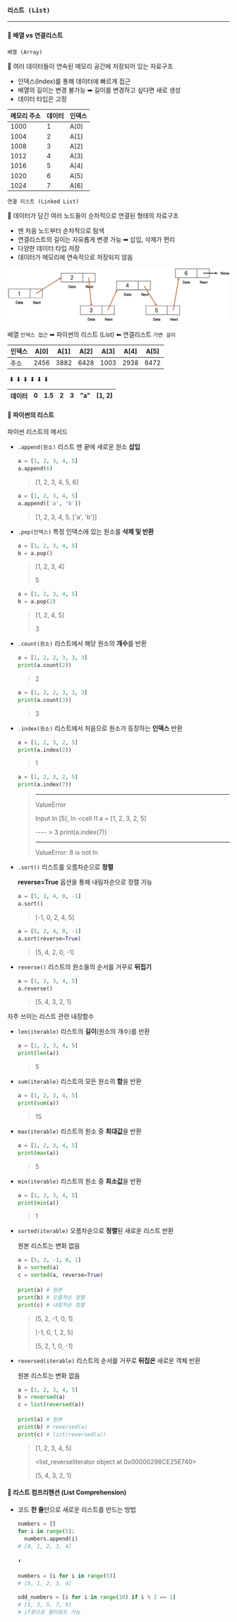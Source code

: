 ### `리스트 (List)`

-------------

#### 📝 배열 vs 연결리스트

`배열 (Array)`

🔖 여러 데이터들이 연속된 메모리 공간에 저장되어 있는 자료구조

- 인덱스(Index)를 통해 데이터에 빠르게 접근
- 배열의 길이는 변경 불가능 ➡︎ 길이를 변경하고 싶다면 새로 생성
- 데이터 타입은 고정

| 메모리 주소 | 데이터 | 인덱스 |
| ----------- | ------ | ------ |
| 1000        | 1      | A[0]   |
| 1004        | 2      | A[1]   |
| 1008        | 3      | A[2]   |
| 1012        | 4      | A[3]   |
| 1016        | 5      | A[4]   |
| 1020        | 6      | A[5]   |
| 1024        | 7      | A[6]   |



`연결 리스트 (Linked List)`

🔖 데이터가 담긴 여러 노드들이 순차적으로 연결된 형태의 자료구조

- 맨 처음 노드부터 순차적으로 탐색
- 연결리스트의 길이는 자유롭게 변경 가능 ➡︎ 삽입, 삭제가 편리
- 다양한 데이터 타입 저장
- 데이터가 메모리에 연속적으로 저장되지 않음

![likedlist](List.assets/likedlist.png)



배열 `인덱스 접근` ➡︎ 파이썬의 리스트 (List) ⬅︎ 연결리스트 `가변 길이`

| 인덱스 | A[0] | A[1] | A[2] | A[3] | A[4] | A[5] |
| ------ | ---- | ---- | ---- | ---- | ---- | ---- |
| 주소   | 2456 | 3882 | 6428 | 1003 | 2938 | 8472 |

​								⬇︎					⬇︎					⬇︎				  ⬇︎					⬇︎				  ⬇︎

| 데이터 | 0    | 1.5  | 2    | 3    | "a"  | [1, 2] |
| ------ | ---- | ---- | ---- | ---- | ---- | ------ |



#### 📖 파이썬의 리스트

파이썬 리스트의 메서드

- `.append(원소)` 리스트 맨 끝에 새로운 원소 **삽입**

  ```python
  a = [1, 2, 3, 4, 5]
  a.append(6)
  ```

  > [1, 2, 3, 4, 5, 6]

  ```python
  a = [1, 2, 3, 4, 5]
  a.append(['a', 'b'])
  ```

  > [1, 2, 3, 4, 5, ['a', 'b']]

- `.pop(인덱스)` 특정 인덱스에 있는 원소를 **삭제 및 반환**

  ```python
  a = [1, 2, 3, 4, 5]
  b = a.pop()
  ```

  > [1, 2, 3, 4]
  >
  > 5

  ```python
  a = [1, 2, 3, 4, 5]
  b = a.pop(2)
  ```

  >[1, 2, 4, 5]
  >
  >3

- `.count(원소)` 리스트에서 해당 원소의 **개수**를 반환

  ```python
  a = [1, 2, 2, 3, 3, 3]
  print(a.count(2))
  ```

  > 2

  ```python
  a = [1, 2, 2, 3, 3, 3]
  print(a.count(3))
  ```

  > 3

- `.index(원소)` 리스트에서 처음으로 원소가 등장하는 **인덱스** 반환

  ```python
  a = [1, 2, 3, 2, 5]
  print(a.index(2))
  ```

  > 1

  ```python
  a = [1, 2, 3, 2, 5]
  print(a.index(7))
  ```

  > ---------------------------
  >
  > ValueError
  >
  > Input In [5], In <cell l1 a = [1, 2, 3, 2,  5]
  >
  > ---- > 3 print(a.index(7))
  >
  > -----------------------------------
  >
  > ValueError: 8 is not In

- `.sort()` 리스트를 오름차순으로 **정렬**

  **reverse=True** 옵션을 통해 내림차순으로 정렬 가능

  ```python
  a = [5, 2, 4, 0, -1]
  a.sort()
  ```

  > [-1, 0, 2, 4, 5]

  ```python
  a = [5, 2, 4, 0, -1]
  a.sort(reverse=True)
  ```

  > [5, 4, 2, 0, -1]

- `reverse()` 리스트의 원소들의 순서를 거꾸로 **뒤집기**

  ```python
  a = [1, 2, 3, 4, 5]
  a.reverse()
  ```

  > [5, 4, 3, 2, 1]



자주 쓰이는 리스트 관련 내장함수

- `len(iterable)` 리스트의 **길이**(원소의 개수)를 반환

  ```python
  a = [1, 2, 3, 4, 5]
  print(len(a))
  ```

  > 5

- `sum(iterable)` 리스트의 모든 원소의 **합**을 반환

  ```python
  a = [1, 2, 3, 4, 5]
  print(sum(a))
  ```

  > 15

- `max(iterable)` 리스트의 원소 중 **최대값**을 반환

  ```python
  a = [1, 2, 3, 4, 5]
  print(max(a))
  ```

  > 5

- `min(iterable)` 리스트의 원소 중 **최소값**을 반환

  ```python
  a = [1, 2, 3, 4, 5]
  print(min(a))
  ```

  > 1

- `sorted(iterable)` 오름차순으로 **정렬**된 새로운 리스트 반환

  원본 리스트는 변화 없음

  ```python
  a = [5, 2, -1, 0, 1]
  b = sorted(a)
  c = sorted(a, reverse=True)
  
  print(a) # 원본
  print(b) # 오름차순 정렬
  print(c) # 내림차순 정렬
  ```

  >[5, 2, -1, 0, 1]
  >
  >[-1, 0, 1, 2, 5]
  >
  >[5, 2, 1, 0, -1]

- `reversed(iterable)` 리스트의 순서를 거꾸로 **뒤집은** 새로운 객체 반환

  원본 리스트는 변화 없음

  ```python
  a = [1, 2, 3, 4, 5]
  b = reversed(a)
  c = list(reversed(a))
  
  print(a) # 원본
  print(b) # reversed(a)
  print(c) # list(reversed(a))
  ```

  > [1, 2, 3, 4, 5]
  >
  > <list_reverseliterator object at 0x00000298CE25E740>
  >
  > [5, 4, 3, 2, 1]



#### 📖 리스트 컴프리헨션 (List Comprehension)

- 코드 **한 줄**만으로 새로운 리스트를 만드는 방법

  ```python
  numbers = []
  for i in range(5):
    numbers.append(i)
  # [0, 1, 2, 3, 4]
  
  ⬇︎
  
  numbers = [i for i in range(5)]
  # [0, 1, 2, 3, 4]
  ```

  ```python
  odd_numbers = [i for i in range(10) if i % 2 == 1]
  # [1, 3, 5, 7, 9]
  # if문으로 필터링도 가능
  ```

  

